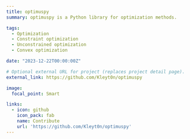 ```yaml
---
title: optimuspy
summary: optimuspy is a Python library for optimization methods.

tags:
  - Optimization
  - Constraint optimization
  - Unconstrained optimization
  - Convex optimization

date: "2023-12-22T00:00:00Z"

# Optional external URL for project (replaces project detail page).
external_link: https://github.com/Kleyt0n/optimuspy

image:
  focal_point: Smart

links:
  - icon: github
    icon_pack: fab
    name: Contribute
    url: 'https://github.com/Kleyt0n/optimuspy'
---
```

